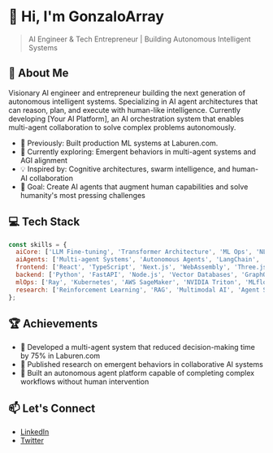 # 👋 Hi, I'm GonzaloArray

> AI Engineer & Tech Entrepreneur | Building Autonomous Intelligent Systems

## 🚀 About Me

Visionary AI engineer and entrepreneur building the next generation of autonomous intelligent systems. Specializing in AI agent architectures that can reason, plan, and execute with human-like intelligence. Currently developing [Your AI Platform], an AI orchestration system that enables multi-agent collaboration to solve complex problems autonomously.

- 🔭 Previously: Built production ML systems at Laburen.com.
- 🌱 Currently exploring: Emergent behaviors in multi-agent systems and AGI alignment
- 💡 Inspired by: Cognitive architectures, swarm intelligence, and human-AI collaboration
- 🎯 Goal: Create AI agents that augment human capabilities and solve humanity's most pressing challenges

## 💻 Tech Stack

```javascript
const skills = {
  aiCore: ['LLM Fine-tuning', 'Transformer Architecture', 'ML Ops', 'NLP/NLU'],
  aiAgents: ['Multi-agent Systems', 'Autonomous Agents', 'LangChain', 'AutoGPT'],
  frontend: ['React', 'TypeScript', 'Next.js', 'WebAssembly', 'Three.js'],
  backend: ['Python', 'FastAPI', 'Node.js', 'Vector Databases', 'GraphQL'],
  mlOps: ['Ray', 'Kubernetes', 'AWS SageMaker', 'NVIDIA Triton', 'MLflow'],
  research: ['Reinforcement Learning', 'RAG', 'Multimodal AI', 'Agent Simulation']
};
```

## 🏆 Achievements

- 🚀 Developed a multi-agent system that reduced decision-making time by 75% in Laburen.com
- 🌟 Published research on emergent behaviors in collaborative AI systems
- 🧠 Built an autonomous agent platform capable of completing complex workflows without human intervention

## 📫 Let's Connect

- [LinkedIn]([https://linkedin.com/in/yourusername](https://www.linkedin.com/in/gonzalo-arrayaran/))
- [Twitter]([https://twitter.com/yourusername](https://x.com/gonzarray))
